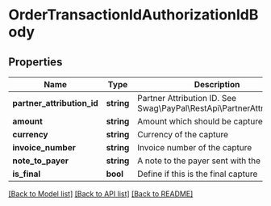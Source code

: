 # OrderTransactionIdAuthorizationIdBody

## Properties
Name | Type | Description | Notes
------------ | ------------- | ------------- | -------------
**partner_attribution_id** | **string** | Partner Attribution ID. See Swag\\PayPal\\RestApi\\PartnerAttributionId | [optional] 
**amount** | **string** | Amount which should be captured | [optional] 
**currency** | **string** | Currency of the capture | [optional] 
**invoice_number** | **string** | Invoice number of the capture | [optional] 
**note_to_payer** | **string** | A note to the payer sent with the capture | [optional] 
**is_final** | **bool** | Define if this is the final capture | [optional] 

[[Back to Model list]](../../README.md#documentation-for-models) [[Back to API list]](../../README.md#documentation-for-api-endpoints) [[Back to README]](../../README.md)

